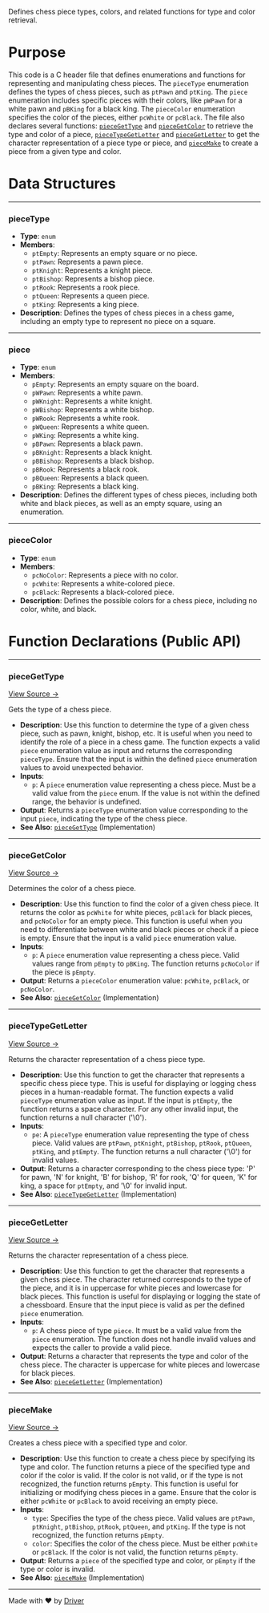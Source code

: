 <!--------------------------------------------------------------------------------->
<!-- IMPORTANT: This file is auto-generated by Driver (https://driver.ai). -------->
<!-- Manual edits may be overwritten on future commits. --------------------------->
<!--------------------------------------------------------------------------------->

Defines chess piece types, colors, and related functions for type and color retrieval.

# Purpose
This code is a C header file that defines enumerations and functions for representing and manipulating chess pieces. The `pieceType` enumeration defines the types of chess pieces, such as `ptPawn` and `ptKing`. The `piece` enumeration includes specific pieces with their colors, like `pWPawn` for a white pawn and `pBKing` for a black king. The `pieceColor` enumeration specifies the color of the pieces, either `pcWhite` or `pcBlack`. The file also declares several functions: [`pieceGetType`](<#piecegettype>) and [`pieceGetColor`](<#piecegetcolor>) to retrieve the type and color of a piece, [`pieceTypeGetLetter`](<#piecetypegetletter>) and [`pieceGetLetter`](<#piecegetletter>) to get the character representation of a piece type or piece, and [`pieceMake`](<#piecemake>) to create a piece from a given type and color.
# Data Structures

---
### pieceType
- **Type**: ``enum``
- **Members**:
    - ``ptEmpty``: Represents an empty square or no piece.
    - ``ptPawn``: Represents a pawn piece.
    - ``ptKnight``: Represents a knight piece.
    - ``ptBishop``: Represents a bishop piece.
    - ``ptRook``: Represents a rook piece.
    - ``ptQueen``: Represents a queen piece.
    - ``ptKing``: Represents a king piece.
- **Description**: Defines the types of chess pieces in a chess game, including an empty type to represent no piece on a square.


---
### piece
- **Type**: ``enum``
- **Members**:
    - ``pEmpty``: Represents an empty square on the board.
    - ``pWPawn``: Represents a white pawn.
    - ``pWKnight``: Represents a white knight.
    - ``pWBishop``: Represents a white bishop.
    - ``pWRook``: Represents a white rook.
    - ``pWQueen``: Represents a white queen.
    - ``pWKing``: Represents a white king.
    - ``pBPawn``: Represents a black pawn.
    - ``pBKnight``: Represents a black knight.
    - ``pBBishop``: Represents a black bishop.
    - ``pBRook``: Represents a black rook.
    - ``pBQueen``: Represents a black queen.
    - ``pBKing``: Represents a black king.
- **Description**: Defines the different types of chess pieces, including both white and black pieces, as well as an empty square, using an enumeration.


---
### pieceColor
- **Type**: ``enum``
- **Members**:
    - ``pcNoColor``: Represents a piece with no color.
    - ``pcWhite``: Represents a white-colored piece.
    - ``pcBlack``: Represents a black-colored piece.
- **Description**: Defines the possible colors for a chess piece, including no color, white, and black.


# Function Declarations (Public API)

---
### pieceGetType<!-- {{#callable_declaration:pieceGetType}} -->
[View Source →](<../../../../../chesslib/include/chesslib/piece.h#L43>)

Gets the type of a chess piece.
- **Description**: Use this function to determine the type of a given chess piece, such as pawn, knight, bishop, etc. It is useful when you need to identify the role of a piece in a chess game. The function expects a valid `piece` enumeration value as input and returns the corresponding `pieceType`. Ensure that the input is within the defined `piece` enumeration values to avoid unexpected behavior.
- **Inputs**:
    - `p`: A `piece` enumeration value representing a chess piece. Must be a valid value from the `piece` enum. If the value is not within the defined range, the behavior is undefined.
- **Output**: Returns a `pieceType` enumeration value corresponding to the input `piece`, indicating the type of the chess piece.
- **See Also**: [`pieceGetType`](<../../src/chesslib/piece.c.md#piecegettype>)  (Implementation)


---
### pieceGetColor<!-- {{#callable_declaration:pieceGetColor}} -->
[View Source →](<../../../../../chesslib/include/chesslib/piece.h#L44>)

Determines the color of a chess piece.
- **Description**: Use this function to find the color of a given chess piece. It returns the color as `pcWhite` for white pieces, `pcBlack` for black pieces, and `pcNoColor` for an empty piece. This function is useful when you need to differentiate between white and black pieces or check if a piece is empty. Ensure that the input is a valid `piece` enumeration value.
- **Inputs**:
    - `p`: A `piece` enumeration value representing a chess piece. Valid values range from `pEmpty` to `pBKing`. The function returns `pcNoColor` if the piece is `pEmpty`.
- **Output**: Returns a `pieceColor` enumeration value: `pcWhite`, `pcBlack`, or `pcNoColor`.
- **See Also**: [`pieceGetColor`](<../../src/chesslib/piece.c.md#piecegetcolor>)  (Implementation)


---
### pieceTypeGetLetter<!-- {{#callable_declaration:pieceTypeGetLetter}} -->
[View Source →](<../../../../../chesslib/include/chesslib/piece.h#L45>)

Returns the character representation of a chess piece type.
- **Description**: Use this function to get the character that represents a specific chess piece type. This is useful for displaying or logging chess pieces in a human-readable format. The function expects a valid `pieceType` enumeration value as input. If the input is `ptEmpty`, the function returns a space character. For any other invalid input, the function returns a null character ('\0').
- **Inputs**:
    - `pe`: A `pieceType` enumeration value representing the type of chess piece. Valid values are `ptPawn`, `ptKnight`, `ptBishop`, `ptRook`, `ptQueen`, `ptKing`, and `ptEmpty`. The function returns a null character ('\0') for invalid values.
- **Output**: Returns a character corresponding to the chess piece type: 'P' for pawn, 'N' for knight, 'B' for bishop, 'R' for rook, 'Q' for queen, 'K' for king, a space for `ptEmpty`, and '\0' for invalid input.
- **See Also**: [`pieceTypeGetLetter`](<../../src/chesslib/piece.c.md#piecetypegetletter>)  (Implementation)


---
### pieceGetLetter<!-- {{#callable_declaration:pieceGetLetter}} -->
[View Source →](<../../../../../chesslib/include/chesslib/piece.h#L46>)

Returns the character representation of a chess piece.
- **Description**: Use this function to get the character that represents a given chess piece. The character returned corresponds to the type of the piece, and it is in uppercase for white pieces and lowercase for black pieces. This function is useful for displaying or logging the state of a chessboard. Ensure that the input piece is valid as per the defined `piece` enumeration.
- **Inputs**:
    - `p`: A chess piece of type `piece`. It must be a valid value from the `piece` enumeration. The function does not handle invalid values and expects the caller to provide a valid piece.
- **Output**: Returns a character that represents the type and color of the chess piece. The character is uppercase for white pieces and lowercase for black pieces.
- **See Also**: [`pieceGetLetter`](<../../src/chesslib/piece.c.md#piecegetletter>)  (Implementation)


---
### pieceMake<!-- {{#callable_declaration:pieceMake}} -->
[View Source →](<../../../../../chesslib/include/chesslib/piece.h#L47>)

Creates a chess piece with a specified type and color.
- **Description**: Use this function to create a chess piece by specifying its type and color. The function returns a piece of the specified type and color if the color is valid. If the color is not valid, or if the type is not recognized, the function returns `pEmpty`. This function is useful for initializing or modifying chess pieces in a game. Ensure that the color is either `pcWhite` or `pcBlack` to avoid receiving an empty piece.
- **Inputs**:
    - `type`: Specifies the type of the chess piece. Valid values are `ptPawn`, `ptKnight`, `ptBishop`, `ptRook`, `ptQueen`, and `ptKing`. If the type is not recognized, the function returns `pEmpty`.
    - `color`: Specifies the color of the chess piece. Must be either `pcWhite` or `pcBlack`. If the color is not valid, the function returns `pEmpty`.
- **Output**: Returns a `piece` of the specified type and color, or `pEmpty` if the type or color is invalid.
- **See Also**: [`pieceMake`](<../../src/chesslib/piece.c.md#piecemake>)  (Implementation)



---
Made with ❤️ by [Driver](https://www.driver.ai/)